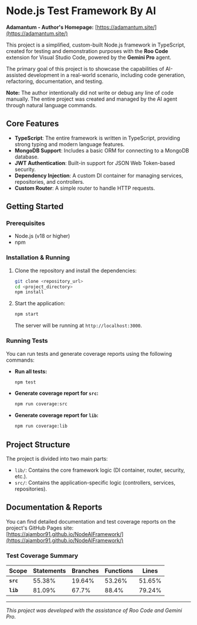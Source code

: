 # Node.js Test Framework By AI

**Adamantum - Author's Homepage:** [https://adamantum.site/](https://adamantum.site/)

This project is a simplified, custom-built Node.js framework in TypeScript, created for testing and demonstration purposes with the **Roo Code** extension for Visual Studio Code, powered by the **Gemini Pro** agent.

The primary goal of this project is to showcase the capabilities of AI-assisted development in a real-world scenario, including code generation, refactoring, documentation, and testing.

**Note:** The author intentionally did not write or debug any line of code manually. The entire project was created and managed by the AI agent through natural language commands.

## Core Features

*   **TypeScript**: The entire framework is written in TypeScript, providing strong typing and modern language features.
*   **MongoDB Support**: Includes a basic ORM for connecting to a MongoDB database.
*   **JWT Authentication**: Built-in support for JSON Web Token-based security.
*   **Dependency Injection**: A custom DI container for managing services, repositories, and controllers.
*   **Custom Router**: A simple router to handle HTTP requests.

## Getting Started

### Prerequisites

*   Node.js (v18 or higher)
*   npm

### Installation & Running

1.  Clone the repository and install the dependencies:
    ```bash
    git clone <repository_url>
    cd <project_directory>
    npm install
    ```

2.  Start the application:
    ```bash
    npm start
    ```
    The server will be running at `http://localhost:3000`.

### Running Tests

You can run tests and generate coverage reports using the following commands:

*   **Run all tests:**
    ```bash
    npm test
    ```

*   **Generate coverage report for `src`:**
    ```bash
    npm run coverage:src
    ```

*   **Generate coverage report for `lib`:**
    ```bash
    npm run coverage:lib
    ```

## Project Structure

The project is divided into two main parts:

*   `lib/`: Contains the core framework logic (DI container, router, security, etc.).
*   `src/`: Contains the application-specific logic (controllers, services, repositories).

## Documentation & Reports

You can find detailed documentation and test coverage reports on the project's GitHub Pages site:
[https://ajambor91.github.io/NodeAIFramework/](https://ajambor91.github.io/NodeAIFramework/)

### Test Coverage Summary

| Scope      | Statements | Branches | Functions | Lines    |
|------------|------------|----------|-----------|----------|
| **`src`**  | 55.38%     | 19.64%   | 53.26%    | 51.65%   |
| **`lib`**  | 81.09%     | 67.7%    | 88.4%     | 79.24%   |

---
*This project was developed with the assistance of Roo Code and Gemini Pro.*